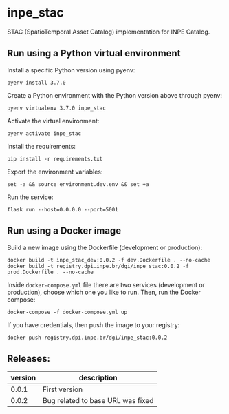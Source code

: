 # inpe_stac

STAC (SpatioTemporal Asset Catalog) implementation for INPE Catalog.


## Run using a Python virtual environment

Install a specific Python version using pyenv:

```
pyenv install 3.7.0
```

Create a Python environment with the Python version above through pyenv:

```
pyenv virtualenv 3.7.0 inpe_stac
```

Activate the virtual environment:

```
pyenv activate inpe_stac
```

Install the requirements:

```
pip install -r requirements.txt
```

Export the environment variables:

```
set -a && source environment.dev.env && set +a
```

Run the service:

```
flask run --host=0.0.0.0 --port=5001
```


## Run using a Docker image

Build a new image using the Dockerfile (development or production):

```
docker build -t inpe_stac_dev:0.0.2 -f dev.Dockerfile . --no-cache
docker build -t registry.dpi.inpe.br/dgi/inpe_stac:0.0.2 -f prod.Dockerfile . --no-cache
```

Inside `docker-compose.yml` file there are two services (development or production), choose which one you like to run. Then, run the Docker compose:

```
docker-compose -f docker-compose.yml up
```

If you have credentials, then push the image to your registry:

```
docker push registry.dpi.inpe.br/dgi/inpe_stac:0.0.2
```


## Releases:

| version | description                         |
| ------- | ----------------------------------- |
| 0.0.1   | First version                       |
| 0.0.2   | Bug related to base URL was fixed   |
